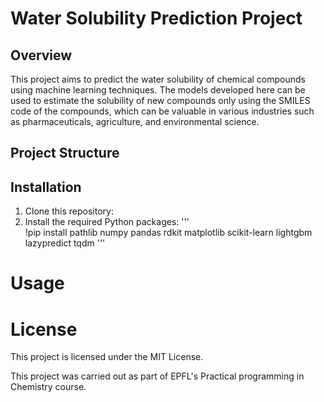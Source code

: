 #  Water Solubility Prediction Project
## Overview
This project aims to predict the water solubility of chemical compounds using machine learning techniques. The models developed here can be used to estimate the solubility of new compounds only using the SMILES code of the compounds, which can be valuable in various industries such as pharmaceuticals, agriculture, and environmental science.

## Project Structure

## Installation
1. Clone this repository:
2. Install the required Python packages:
'''   
!pip install pathlib numpy pandas rdkit matplotlib scikit-learn lightgbm lazypredict tqdm
'''
# Usage

# License
This project is licensed under the MIT License.

This project was carried out as part of EPFL's Practical programming in Chemistry course.
